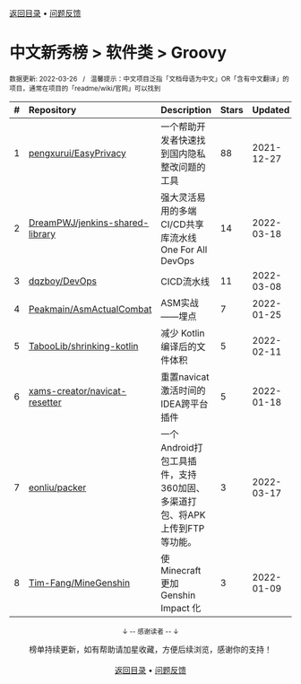 <a href="https://gitee.com/GrowingGit/GitHub-Chinese-Top-Charts#github中文排行榜">返回目录</a> • <a href="/content/docs/feedback.md">问题反馈</a>

# 中文新秀榜 > 软件类 > Groovy
<sub>数据更新: 2022-03-26&nbsp;&nbsp;&nbsp;/&nbsp;&nbsp;&nbsp;温馨提示：中文项目泛指「文档母语为中文」OR「含有中文翻译」的项目，通常在项目的「readme/wiki/官网」可以找到</sub>

|#|Repository|Description|Stars|Updated|Created|
|:-|:-|:-|:-|:-|:-|
|1|[pengxurui/EasyPrivacy](https://github.com/pengxurui/EasyPrivacy)|一个帮助开发者快速找到国内隐私整改问题的工具|88|2021-12-27|2021-10-25|
|2|[DreamPWJ/jenkins-shared-library](https://github.com/DreamPWJ/jenkins-shared-library)|强大灵活易用的多端CI/CD共享库流水线 One For All DevOps |14|2022-03-18|2022-02-14|
|3|[dqzboy/DevOps](https://github.com/dqzboy/DevOps)|CICD流水线|11|2022-03-08|2021-12-02|
|4|[Peakmain/AsmActualCombat](https://github.com/Peakmain/AsmActualCombat)|ASM实战——埋点|7|2022-01-25|2021-06-15|
|5|[TabooLib/shrinking-kotlin](https://github.com/TabooLib/shrinking-kotlin)|减少 Kotlin 编译后的文件体积|5|2022-02-11|2022-01-27|
|6|[xams-creator/navicat-resetter](https://github.com/xams-creator/navicat-resetter)|重置navicat激活时间的IDEA跨平台插件 |5|2022-01-18|2021-12-23|
|7|[eonliu/packer](https://github.com/eonliu/packer)|一个Android打包工具插件，支持360加固、多渠道打包、将APK上传到FTP等功能。|3|2022-03-17|2022-01-24|
|8|[Tim-Fang/MineGenshin](https://github.com/Tim-Fang/MineGenshin)|使 Minecraft 更加 Genshin Impact 化|3|2022-01-09|2022-01-07|

<div align="center">
    <p><sub>↓ -- 感谢读者 -- ↓</sub></p>
    榜单持续更新，如有帮助请加星收藏，方便后续浏览，感谢你的支持！
</div>

<br/>

<div align="center"><a href="https://gitee.com/GrowingGit/GitHub-Chinese-Top-Charts#github中文排行榜">返回目录</a> • <a href="/content/docs/feedback.md">问题反馈</a></div>

